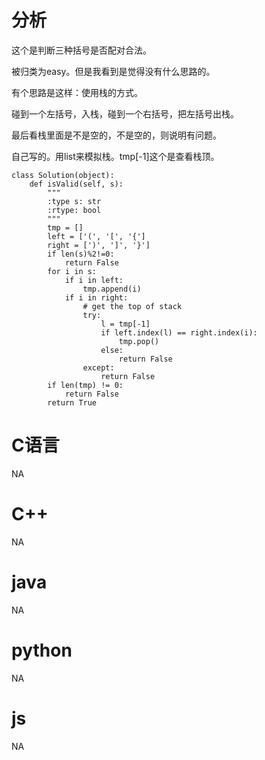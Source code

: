 # 分析

这个是判断三种括号是否配对合法。

被归类为easy。但是我看到是觉得没有什么思路的。

有个思路是这样：使用栈的方式。

碰到一个左括号，入栈，碰到一个右括号，把左括号出栈。

最后看栈里面是不是空的，不是空的，则说明有问题。

自己写的。用list来模拟栈。tmp[-1]这个是查看栈顶。

```
class Solution(object):
    def isValid(self, s):
        """
        :type s: str
        :rtype: bool
        """
        tmp = []
        left = ['(', '[', '{']
        right = [')', ']', '}']
        if len(s)%2!=0:
            return False
        for i in s:
            if i in left:
                tmp.append(i)
            if i in right:
                # get the top of stack
                try:
                    l = tmp[-1]
                    if left.index(l) == right.index(i):
                        tmp.pop()
                    else:
                        return False
                except:
                    return False
        if len(tmp) != 0:
            return False
        return True
```





# C语言

NA



# C++

NA



# java

NA



# python

NA

# js

NA

